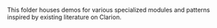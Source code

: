 This folder houses demos for various specialized modules and patterns inspired by existing literature on Clarion.